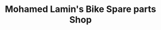 ---
title: "Mohamed Lamin's Bike Spare parts Shop"
url: /kailahun/mohamed-lamins-bike-spare-parts-shop/
shop: Fahrrad
---